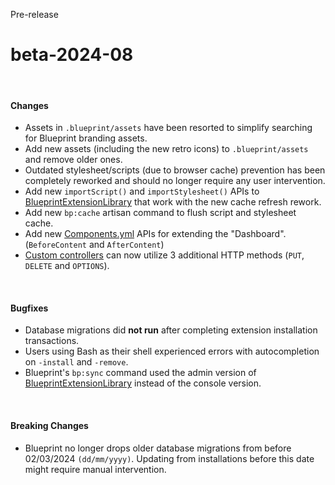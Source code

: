 <span class="badge bg-warning-subtle border border-warning-subtle text-warning-emphasis rounded-pill"><i class="bi bi-binoculars-fill"></i> Pre-release</span>
# beta-2024-08
<br/>

#### Changes
- Assets in `.blueprint/assets` have been resorted to simplify searching for Blueprint branding assets.
- Add new assets (including the new retro icons) to `.blueprint/assets` and remove older ones.
- Outdated stylesheet/scripts (due to browser cache) prevention has been completely reworked and should no longer require any user intervention.
- Add new `importScript()` and `importStylesheet()` APIs to [BlueprintExtensionLibrary](?page=documentation/$blueprint) that work with the new cache refresh rework.
- Add new `bp:cache` artisan command to flush script and stylesheet cache.
- Add new [Components.yml](?page=documentation/componentsyml) APIs for extending the "Dashboard". (`BeforeContent` and `AfterContent`)
- [Custom controllers](?page=developing-extensions/Custom-controllers) can now utilize 3 additional HTTP methods (`PUT`, `DELETE` and `OPTIONS`).

<br/>

#### Bugfixes
- Database migrations did **not run** after completing extension installation transactions.
- Users using Bash as their shell experienced errors with autocompletion on `-install` and `-remove`.
- Blueprint's `bp:sync` command used the admin version of [BlueprintExtensionLibrary](?page=documentation/$blueprint) instead of the console version.

<br/>

#### Breaking Changes
- Blueprint no longer drops older database migrations from before 02/03/2024 `(dd/mm/yyyy)`. Updating from installations before this date might require manual intervention.